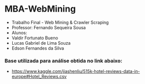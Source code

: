 # MBA-WebMining

- Trabalho Final - Web Mining & Crawler Scraping
- Professor: Fernando Sequeira Sousa
- Alunos:
- Valdir Fortunato Bueno
- Lucas Gabriel de Lima Souza
- Edson Fernandes da Silva


### Base utilizada para análise obtida no link abaixo:
- https://www.kaggle.com/jiashenliu/515k-hotel-reviews-data-in-europe#Hotel_Reviews.csv


